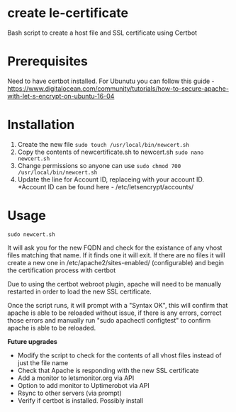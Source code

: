 # create le-certificate
Bash script to create a host file and SSL certificate using Certbot

# Prerequisites
Need to have certbot installed. For Ubunutu you can follow this guide - https://www.digitalocean.com/community/tutorials/how-to-secure-apache-with-let-s-encrypt-on-ubuntu-16-04

# Installation
1. Create the new file `sudo touch /usr/local/bin/newcert.sh`
2. Copy the contents of newcertificate.sh to newcert.sh `sudo nano newcert.sh` 
3. Change permissions so anyone can use `sudo chmod 700 /usr/local/bin/newcert.sh`
4. Update the line for Account ID, replaceing <certbot account ID> with your account ID. *Account ID can be found here - /etc/letsencrypt/accounts/

# Usage
`sudo newcert.sh`

It will ask you for the new FQDN and check for the existance of any vhost files matching that name. If it finds one it will exit.
If there are no files it will create a new one in /etc/apache2/sites-enabled/ (configurable) and begin the certification process with certbot

Due to using the certbot webroot plugin, apache will need to be manually restarted in order to load the new SSL certificate. 

Once the script runs, it will prompt with a "Syntax OK", this will confirm that apache is able to be reloaded without issue, if there is any errors, correct those errors and manually run "sudo apachectl configtest" to confirm apache is able to be reloaded. 

**Future upgrades**
- Modify the script to check for the contents of all vhost files instead of just the file name
- Check that Apache is responding with the new SSL certificate
- Add a monitor to letsmonitor.org via API
- Option to add monitor to Uptimerobot via API
- Rsync to other servers (via prompt)
- Verify if certbot is installed. Possibly install
